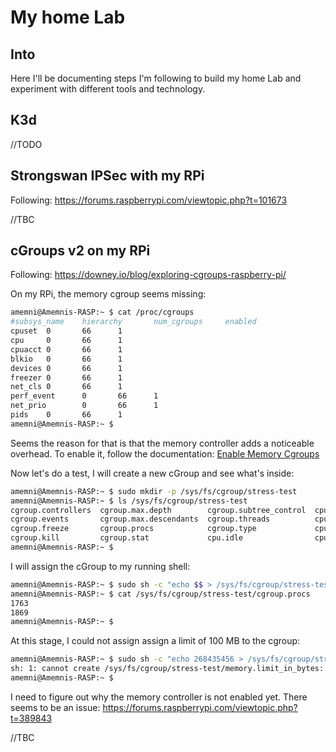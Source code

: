 # My home Lab

## Into

Here I'll be documenting steps I'm following to build my home Lab and experiment with different tools and technology.

## K3d

//TODO

## Strongswan IPSec with my RPi

Following: <https://forums.raspberrypi.com/viewtopic.php?t=101673>

//TBC

## cGroups v2 on my RPi

Following: <https://downey.io/blog/exploring-cgroups-raspberry-pi/>

On my RPi, the memory cgroup seems missing:

```sh
amemni@Amemnis-RASP:~ $ cat /proc/cgroups 
#subsys_name    hierarchy       num_cgroups     enabled
cpuset  0       66      1
cpu     0       66      1
cpuacct 0       66      1
blkio   0       66      1
devices 0       66      1
freezer 0       66      1
net_cls 0       66      1
perf_event      0       66      1
net_prio        0       66      1
pids    0       66      1
amemni@Amemnis-RASP:~ $ 
```

Seems the reason for that is that the memory controller adds a noticeable overhead. To enable it, follow the documentation: [Enable Memory Cgroups](https://docs.k0sproject.io/v1.33.1+k0s.0/raspberry-pi5/#enable-memory-cgroups)

Now let's do a test, I will create a new cGroup and see what's inside:

```sh
amemni@Amemnis-RASP:~ $ sudo mkdir -p /sys/fs/cgroup/stress-test
amemni@Amemnis-RASP:~ $ ls /sys/fs/cgroup/stress-test
cgroup.controllers  cgroup.max.depth        cgroup.subtree_control  cpu.max         cpu.weight       memory.events.local  memory.min        memory.reclaim       memory.swap.high      memory.zswap.max        pids.events.local
cgroup.events       cgroup.max.descendants  cgroup.threads          cpu.max.burst   cpu.weight.nice  memory.high          memory.numa_stat  memory.stat          memory.swap.max       memory.zswap.writeback  pids.max
cgroup.freeze       cgroup.procs            cgroup.type             cpu.stat        memory.current   memory.low           memory.oom.group  memory.swap.current  memory.swap.peak      pids.current            pids.peak
cgroup.kill         cgroup.stat             cpu.idle                cpu.stat.local  memory.events    memory.max           memory.peak       memory.swap.events   memory.zswap.current  pids.events
amemni@Amemnis-RASP:~ $
```

I will assign the cGroup to my running shell:

```sh
amemni@Amemnis-RASP:~ $ sudo sh -c "echo $$ > /sys/fs/cgroup/stress-test/cgroup.procs"
amemni@Amemnis-RASP:~ $ cat /sys/fs/cgroup/stress-test/cgroup.procs
1763
1869
amemni@Amemnis-RASP:~ $
```

At this stage, I could not assign assign a limit of 100 MB to the cgroup:

```sh
amemni@Amemnis-RASP:~ $ sudo sh -c "echo 268435456 > /sys/fs/cgroup/stress-test/memory.limit_in_bytes"
sh: 1: cannot create /sys/fs/cgroup/stress-test/memory.limit_in_bytes: Permission denied
amemni@Amemnis-RASP:~ $ 
```

I need to figure out why the memory controller is not enabled yet. There seems to be an issue: <https://forums.raspberrypi.com/viewtopic.php?t=389843>

//TBC

